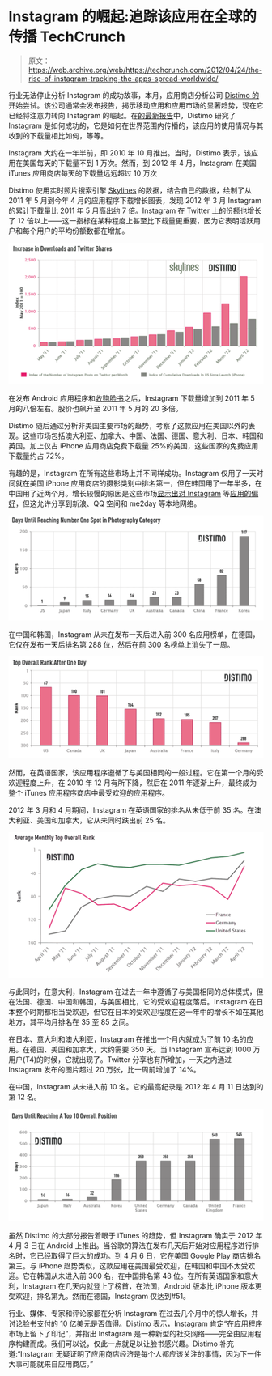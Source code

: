 # Instagram 的崛起:追踪该应用在全球的传播 TechCrunch

> 原文：<https://web.archive.org/web/https://techcrunch.com/2012/04/24/the-rise-of-instagram-tracking-the-apps-spread-worldwide/>

行业无法停止分析 Instagram 的成功故事，本月，应用商店分析公司 [Distimo 的](https://web.archive.org/web/20221208023526/http://www.distimo.com/)开始尝试。该公司通常会发布报告，揭示移动应用和应用市场的显著趋势，现在它已经将注意力转向 Instagram 的崛起。在[的最新报告](https://web.archive.org/web/20221208023526/http://www.distimo.com/report/download-latest)中，Distimo 研究了 Instagram 是如何成功的，它是如何在世界范围内传播的，该应用的使用情况与其收到的下载量相比如何，等等。

Instagram 大约在一年半前，即 2010 年 10 月推出。当时，Distimo 表示，该应用在美国每天的下载量不到 1 万次。然而，到 2012 年 4 月，Instagram 在美国 iTunes 应用商店每天的下载量远远超过 10 万次

Distimo 使用实时照片搜索引擎 [Skylines](https://web.archive.org/web/20221208023526/http://skylin.es/) 的数据，结合自己的数据，绘制了从 2011 年 5 月到今年 4 月的应用程序下载增长图表，发现 2012 年 3 月 Instagram 的累计下载量比 2011 年 5 月高出约 7 倍。Instagram 在 Twitter 上的份额也增长了 12 倍以上——这一指标在某种程度上甚至比下载量更重要，因为它表明活跃用户和每个用户的平均份额数都在增加。

[![](img/305498720692e0c90ddebba2a58548a5.png "downloads-twitter-shares-distimo")](https://web.archive.org/web/20221208023526/https://beta.techcrunch.com/2012/04/24/the-rise-of-instagram-tracking-the-apps-spread-worldwide/downloads-twitter-shares-distimo/)

在发布 Android 应用程序和[收购脸书](https://web.archive.org/web/20221208023526/https://beta.techcrunch.com/2012/04/09/facebook-to-acquire-instagram-for-1-billion/)之后，Instagram 下载量增加到 2011 年 5 月的八倍左右。股价也飙升至 2011 年 5 月的 20 多倍。

Distimo 随后通过分析非美国主要市场的趋势，考察了这款应用在美国以外的表现。这些市场包括澳大利亚、加拿大、中国、法国、德国、意大利、日本、韩国和英国。加上仅占 iPhone 应用商店免费下载量 25%的美国，这些国家的免费应用下载量约占 72%。

有趣的是，Instagram 在所有这些市场上并不同样成功。Instagram 仅用了一天时间就在美国 iPhone 应用商店的摄影类别中排名第一，但在韩国用了一年半多，在中国用了近两个月。增长较慢的原因是这些市场[显示出对 Instagram](https://web.archive.org/web/20221208023526/http://technode.com/2011/06/07/tencent-launched-its-instagram-like-photo-sharing-app-q-pai/) 等[应用的偏好](https://web.archive.org/web/20221208023526/http://technode.com/2012/04/11/facebook-buys-instagram-tencent-made-an-instagram/)，但这允许分享到新浪、QQ 空间和 me2day 等本地网络。

[![](img/7bc30c7a6d396281a70e07d60e443e46.png "days-to-number-one-photography-spot-distimo")](https://web.archive.org/web/20221208023526/https://beta.techcrunch.com/2012/04/24/the-rise-of-instagram-tracking-the-apps-spread-worldwide/days-to-number-one-photography-spot-distimo/)

在中国和韩国，Instagram 从未在发布一天后进入前 300 名应用榜单，在德国，它仅在发布一天后排名第 288 位，然后在前 300 名榜单上消失了一周。

[![](img/15e552604499a1ab9edd73e77efc0529.png "rank-in-one-day-distimo")](https://web.archive.org/web/20221208023526/https://beta.techcrunch.com/2012/04/24/the-rise-of-instagram-tracking-the-apps-spread-worldwide/rank-in-one-day-distimo/)

然而，在英语国家，该应用程序遵循了与美国相同的一般过程。它在第一个月的受欢迎程度上升，在 2010 年 12 月有所下降，然后在 2011 年逐渐上升，最终成为整个 iTunes 应用程序商店中最受欢迎的应用程序。

2012 年 3 月和 4 月期间，Instagram 在英语国家的排名从未低于前 35 名。在澳大利亚、美国和加拿大，它从未同时跌出前 25 名。

[![](img/4937e48047a81a1ae8840d733dcdd929.png "average-monthly-rank-distimo")](https://web.archive.org/web/20221208023526/https://beta.techcrunch.com/2012/04/24/the-rise-of-instagram-tracking-the-apps-spread-worldwide/average-monthly-rank-distimo/)

与此同时，在意大利，Instagram 在过去一年中遵循了与美国相同的总体模式，但在法国、德国、中国和韩国，与美国相比，它的受欢迎程度落后。Instagram 在日本整个时期都相当受欢迎，但它在日本的受欢迎程度在这一年中的增长不如在其他地方，其平均月排名在 35 至 85 之间。

在日本、意大利和澳大利亚，Instagram 在推出一个月内就成为了前 10 名的应用。在德国、美国和加拿大，大约需要 350 天。当 Instagram 宣布达到 1000 万用户(T4)的时候，它就出现了。Twitter 分享也有所增加，一天之内通过 Instagram 发布的图片超过 20 万张，比一周前增加了 14%。

在中国，Instagram 从未进入前 10 名。它的最高纪录是 2012 年 4 月 11 日达到的第 12 名。

[![](img/79373d0feb0db2caabb720119b0e8e03.png "days-to-number-one-top-overall-spot-distimo")](https://web.archive.org/web/20221208023526/https://beta.techcrunch.com/2012/04/24/the-rise-of-instagram-tracking-the-apps-spread-worldwide/days-to-number-one-top-overall-spot-distimo-2/)

虽然 Distimo 的大部分报告着眼于 iTunes 的趋势，但 Instagram 确实于 2012 年 4 月 3 日在 Android 上推出。当谷歌的算法在发布几天后开始对应用程序进行排名时，它已经取得了巨大的成功。到 4 月 6 日，它在美国 Google Play 商店排名第三。与 iPhone 趋势类似，这款应用在美国最受欢迎，在韩国和中国不太受欢迎。它在韩国从未进入前 300 名，在中国排名第 48 位。在所有英语国家和意大利，Instagram 在几天内就登上了榜首，在法国，Android 版本比 iPhone 版本更受欢迎，排名第九。然而在德国，Instagram 仅达到#51。

行业、媒体、专家和评论家都在分析 Instagram 在过去几个月中的惊人增长，并讨论脸书支付的 10 亿美元是否值得。Distimo 表示，Instagram 肯定“在应用程序市场上留下了印记”，并指出 Instagram 是一种新型的社交网络——完全由应用程序构建而成。我们可以说，仅此一点就足以让脸书感兴趣。Distimo 补充道:“Instagram 无疑证明了应用商店经济是每个人都应该关注的事情，因为下一件大事可能就来自应用商店。”